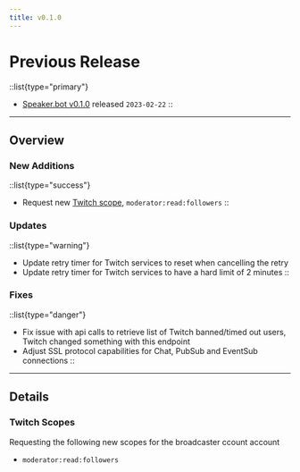 ```yaml
---
title: v0.1.0
---
```


# Previous Release

::list{type="primary"}
- [Speaker.bot v0.1.0](https://streamer.bot/downloads/releases/twitchspeaker/0.1.0) released `2023-02-22`
::

---

## Overview
### New Additions
::list{type="success"}
* Request new [Twitch scope](#twitch-scopes), `moderator:read:followers`
::

### Updates
::list{type="warning"}
* Update retry timer for Twitch services to reset when cancelling the retry
* Update retry timer for Twitch services to have a hard limit of 2 minutes
::

### Fixes
::list{type="danger"}
* Fix issue with api calls to retrieve list of Twitch banned/timed out users, Twitch changed something with this endpoint
* Adjust SSL protocol capabilities for Chat, PubSub and EventSub connections
::

---

## Details
### Twitch Scopes
Requesting the following new scopes for the broadcaster ccount account
* `moderator:read:followers`